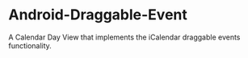 # Android-Draggable-Event
A Calendar Day View that implements the iCalendar draggable events functionality.
